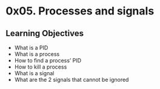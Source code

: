 # 0x05. Processes and signals

## Learning Objectives

- What is a PID  
- What is a process  
- How to find a process’ PID  
- How to kill a process  
- What is a signal  
- What are the 2 signals that cannot be ignored  
